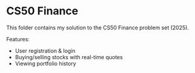 # CS50 Finance

This folder contains my solution to the CS50 Finance problem set (2025).

Features:
- User registration & login
- Buying/selling stocks with real-time quotes
- Viewing portfolio history
